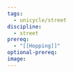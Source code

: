 ```yaml
---
tags:
  - unicycle/street
discipline:
  - street
prereq:
  - "[[Hopping]]"
optional-prereq: 
image:
---
```

